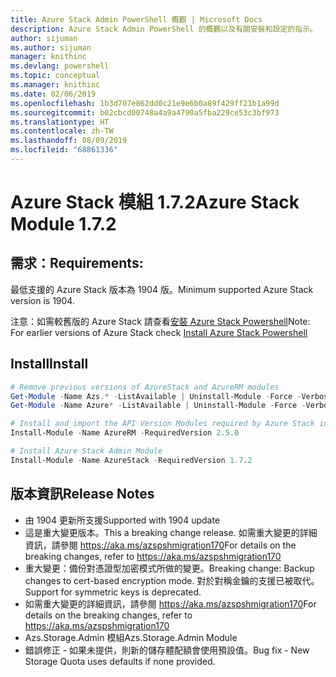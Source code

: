 ```yaml
---
title: Azure Stack Admin PowerShell 概觀 | Microsoft Docs
description: Azure Stack Admin PowerShell 的概觀以及有關安裝和設定的指示。
author: sijuman
ms.author: sijuman
manager: knithinc
ms.devlang: powershell
ms.topic: conceptual
ms.manager: knithinc
ms.date: 02/06/2019
ms.openlocfilehash: 1b3d707e862dd0c21e9e6b0a89f429ff21b1a99d
ms.sourcegitcommit: b02cbcd00748a4a9a4790a5fba229ce53c3bf973
ms.translationtype: HT
ms.contentlocale: zh-TW
ms.lasthandoff: 08/09/2019
ms.locfileid: "68861336"
---
```

# <a name="azure-stack-module-172"></a><span data-ttu-id="a28ed-103">Azure Stack 模組 1.7.2</span><span class="sxs-lookup"><span data-stu-id="a28ed-103">Azure Stack Module 1.7.2</span></span>

## <a name="requirements"></a><span data-ttu-id="a28ed-104">需求：</span><span class="sxs-lookup"><span data-stu-id="a28ed-104">Requirements:</span></span>

<span data-ttu-id="a28ed-105">最低支援的 Azure Stack 版本為 1904 版。</span><span class="sxs-lookup"><span data-stu-id="a28ed-105">Minimum supported Azure Stack version is 1904.</span></span>

<span data-ttu-id="a28ed-106">注意：如需較舊版的 Azure Stack 請查看[安裝 Azure Stack Powershell](https://docs.microsoft.com/azure/azure-stack/azure-stack-powershell-install#install-azure-stack-powershell)</span><span class="sxs-lookup"><span data-stu-id="a28ed-106">Note: For earlier versions of Azure Stack check [Install Azure Stack Powershell](https://docs.microsoft.com/azure/azure-stack/azure-stack-powershell-install#install-azure-stack-powershell)</span></span>

## <a name="install"></a><span data-ttu-id="a28ed-107">Install</span><span class="sxs-lookup"><span data-stu-id="a28ed-107">Install</span></span>

```powershell
# Remove previous versions of AzureStack and AzureRM modules
Get-Module -Name Azs.* -ListAvailable | Uninstall-Module -Force -Verbose
Get-Module -Name Azure* -ListAvailable | Uninstall-Module -Force -Verbose

# Install and import the API Version Modules required by Azure Stack into the current PowerShell session.
Install-Module -Name AzureRM -RequiredVersion 2.5.0

# Install Azure Stack Admin Module
Install-Module -Name AzureStack -RequiredVersion 1.7.2
```

## <a name="release-notes"></a><span data-ttu-id="a28ed-108">版本資訊</span><span class="sxs-lookup"><span data-stu-id="a28ed-108">Release Notes</span></span>

* <span data-ttu-id="a28ed-109">由 1904 更新所支援</span><span class="sxs-lookup"><span data-stu-id="a28ed-109">Supported with 1904 update</span></span>
* <span data-ttu-id="a28ed-110">這是重大變更版本。</span><span class="sxs-lookup"><span data-stu-id="a28ed-110">This a breaking change release.</span></span> <span data-ttu-id="a28ed-111">如需重大變更的詳細資訊，請參閱 <https://aka.ms/azspshmigration170></span><span class="sxs-lookup"><span data-stu-id="a28ed-111">For details on the breaking changes, refer to <https://aka.ms/azspshmigration170></span></span>
* <span data-ttu-id="a28ed-112">重大變更：備份對憑證型加密模式所做的變更。</span><span class="sxs-lookup"><span data-stu-id="a28ed-112">Breaking change: Backup changes to cert-based encryption mode.</span></span> <span data-ttu-id="a28ed-113">對於對稱金鑰的支援已被取代。</span><span class="sxs-lookup"><span data-stu-id="a28ed-113">Support for symmetric keys is deprecated.</span></span>
* <span data-ttu-id="a28ed-114">如需重大變更的詳細資訊，請參閱 https://aka.ms/azspshmigration170</span><span class="sxs-lookup"><span data-stu-id="a28ed-114">For details on the breaking changes, refer to https://aka.ms/azspshmigration170</span></span>
* <span data-ttu-id="a28ed-115">Azs.Storage.Admin 模組</span><span class="sxs-lookup"><span data-stu-id="a28ed-115">Azs.Storage.Admin Module</span></span> 
* <span data-ttu-id="a28ed-116">錯誤修正 - 如果未提供，則新的儲存體配額會使用預設值。</span><span class="sxs-lookup"><span data-stu-id="a28ed-116">Bug fix - New Storage Quota uses defaults if none provided.</span></span>
